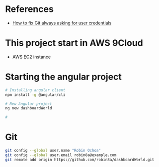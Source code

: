 # References
- [How to fix Git always asking for user credentials](https://www.freecodecamp.org/news/how-to-fix-git-always-asking-for-user-credentials/)

# This project start in AWS 9Cloud
- AWS EC2 instance

# Starting the angular project

```sh
# Installing angular client
npm install -g @angular/cli

# New Angular project
ng new dashboardWorld

# 
```


# Git
```sh
git config --global user.name "Robin Ochoa"
git config --global user.email robin8a@example.com
git remote add origin https://github.com/robin8a/dashboardWorld.git



```
